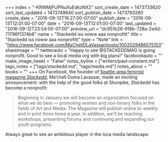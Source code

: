 +++
index = "-KRWMjPUPNuXuEdkzNX2"
sort_create_date = 1473733620
sort_last_updated = 1473749640
sort_publish_date = 1473793260
create_date = "2016-09-12T19:27:00-07:00"
publish_date = "2016-09-13T12:01:00-07:00"
date = "2016-09-13T12:01:00-07:00"
last_updated = "2016-09-12T23:54:00-07:00"
preview_url = "dc951b26-918b-728a-2e4d-71796f1374b8"
name = "Stackedd iss noww aaa nonprofitt"
title = "Stackedd iss noww aaa nonprofitt"
type = "Note"
link = "https://www.facebook.com/MaChellDLaVassar/posts/1002029486575153"
shareimage = ""
twitterauto = "Happy to see @STACKEDDMAG is going nonprofit. Good to see a local media org with big plans!"
facebookauto = ""
make_image_tweet = "False"
notes_byline = ["writers/paul-constant.md"]
tags_notes = ["tags/stackedd.md", "tags/media.md"]
notes_about = ""
books = ""
+++
On Facebook, the founder of [Seattle-area feminist magazine *Stackedd*](http://stackeddmagazine.com/), Ma’chell Duma Lavassar, made an exciting announcement: with the help of the good folks at Shunpike,  *Stackedd* has become a nonprofit:

<blockquote>Beginning in January we will become an organization focused on what we do best &mdash; promoting women and non-binary folks in the fields of Art and Media. The Magazine will publish online bi-weekly and in print three times a year. In addition, we'll be teaching workshops, presenting forums and continuing and expanding our youth programs.</blockquote>

Always great to see an ambitious player in the loca media landscape.


